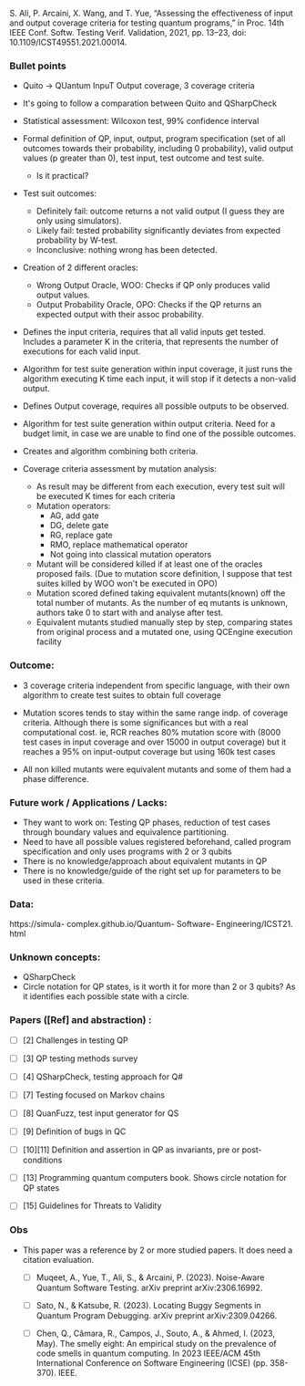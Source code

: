 S. Ali, P. Arcaini, X. Wang, and T. Yue, “Assessing the effectiveness of input and output coverage criteria for testing quantum programs,” in Proc. 14th IEEE Conf. Softw. Testing Verif. Validation, 2021, pp. 13–23, doi: 10.1109/ICST49551.2021.00014.

### Bullet points
* Quito -> QUantum InpuT Output coverage, 3 coverage criteria

* It's going to follow a comparation between Quito and QSharpCheck

* Statistical assessment: Wilcoxon test, 99% confidence interval

* Formal definition of QP, input, output, program specification (set of all outcomes towards their probability, including 0 probability), valid output values (p greater than 0), test input, test outcome and test suite.
  * Is it practical?

* Test suit outcomes:
  * Definitely fail: outcome returns a not valid output (I guess they are only using simulators).
  * Likely fail: tested probability significantly deviates from expected probability by W-test.
  * Inconclusive: nothing wrong has been detected.

* Creation of 2 different oracles:
  * Wrong Output Oracle, WOO: Checks if QP only produces valid output values.
  * Output Probability Oracle, OPO: Checks if the QP returns an expected output with their assoc probability.

* Defines the input criteria, requires that all valid inputs get tested. Includes a parameter K in the criteria, that represents the number of executions for each valid input.

* Algorithm for test suite generation within input coverage, it just runs the algorithm executing K time each input, it will stop if it detects a non-valid output.

* Defines Output coverage, requires all possible outputs to be observed.

* Algorithm for test suite generation within output criteria. Need for a budget limit, in case we are unable to find one of the possible outcomes.

* Creates and algorithm combining both criteria.

* Coverage criteria assessment by mutation analysis:
  * As result may be different from each execution, every test suit will be executed K times for each criteria
  * Mutation operators:
    * AG, add gate
    * DG, delete gate
    * RG, replace gate
    * RMO, replace mathematical operator
    * Not going into classical mutation operators
  * Mutant will be considered killed if at least one of the oracles proposed fails. (Due to mutation score definition, I suppose that test suites killed by WOO won't be executed in OPO)
  * Mutation scored defined taking equivalent mutants(known) off the total number of mutants. As the number of eq mutants is unknown, authors take 0 to start with and analyse after test.
  * Equivalent mutants studied manually step by step, comparing states from original process and a mutated one, using QCEngine execution facility


### Outcome:
* 3 coverage criteria independent from specific language, with their own algorithm to create test suites to obtain full coverage

* Mutation scores tends to stay within the same range indp. of coverage criteria. Although there is some significances but with a real computational cost. ie, RCR reaches 80% mutation score with (8000 test cases in input coverage and over 15000 in output coverage) but it reaches a 95% on input-output coverage but using 160k test cases

* All non killed mutants were equivalent mutants and some of them had a phase difference. 


### Future work / Applications / Lacks:
* They want to work on: Testing QP phases, reduction of test cases through boundary values and equivalence partitioning.
* Need to have all possible values registered beforehand, called program specification and only uses programs with 2 or 3 qubits
* There is no knowledge/approach about equivalent mutants in QP
* There is no knowledge/guide of the right set up for parameters to be used in these criteria.

### Data:
https://simula- complex.github.io/Quantum- Software- Engineering/ICST21. html

### Unknown concepts:
* QSharpCheck
* Circle notation for QP states, is it worth it for more than 2 or 3 qubits? As it identifies each possible state with a circle.


### Papers ([Ref] and abstraction) :
- [ ] [2] Challenges in testing QP
- [ ] [3] QP testing methods survey
- [ ] [4] QSharpCheck, testing approach for Q#
- [ ] [7] Testing focused on  Markov chains
- [ ] [8] QuanFuzz, test input generator for QS
- [ ] [9] Definition of bugs in QC
- [ ] [10][11] Definition and assertion in QP as invariants, pre or post-conditions
- [ ] [13] Programming quantum computers book. Shows circle notation for QP states
- [ ] [15] Guidelines for Threats to Validity


### Obs

* This paper was a reference by 2 or more studied papers. It does need a citation evaluation.
  - [ ] Muqeet, A., Yue, T., Ali, S., & Arcaini, P. (2023). Noise-Aware Quantum Software Testing. arXiv preprint arXiv:2306.16992.

  - [ ] Sato, N., & Katsube, R. (2023). Locating Buggy Segments in Quantum Program Debugging. arXiv preprint arXiv:2309.04266.

  - [ ] Chen, Q., Câmara, R., Campos, J., Souto, A., & Ahmed, I. (2023, May). The smelly eight: An empirical study on the prevalence of code smells in quantum computing. In 2023 IEEE/ACM 45th International Conference on Software Engineering (ICSE) (pp. 358-370). IEEE.